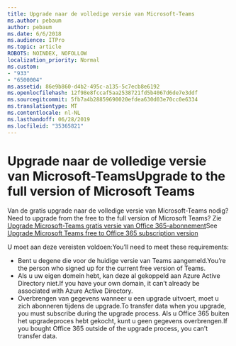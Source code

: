 ```yaml
---
title: Upgrade naar de volledige versie van Microsoft-Teams
ms.author: pebaum
author: pebaum
ms.date: 6/6/2018
ms.audience: ITPro
ms.topic: article
ROBOTS: NOINDEX, NOFOLLOW
localization_priority: Normal
ms.custom:
- "933"
- "6500004"
ms.assetid: 86e9b860-d4b2-495c-a135-5c7ecb8e6192
ms.openlocfilehash: 12f98e8fccaf5aa2538721fd5b4067d6de7e3ddf
ms.sourcegitcommit: 5fb7a4b28859690020efdea630d03e70cc0e6334
ms.translationtype: MT
ms.contentlocale: nl-NL
ms.lasthandoff: 06/28/2019
ms.locfileid: "35365821"
---
```

# <a name="upgrade-to-the-full-version-of-microsoft-teams"></a><span data-ttu-id="f44e6-102">Upgrade naar de volledige versie van Microsoft-Teams</span><span class="sxs-lookup"><span data-stu-id="f44e6-102">Upgrade to the full version of Microsoft Teams</span></span>

<span data-ttu-id="f44e6-103">Van de gratis upgrade naar de volledige versie van Microsoft-Teams nodig?</span><span class="sxs-lookup"><span data-stu-id="f44e6-103">Need to upgrade from the free to the full version of Microsoft Teams?</span></span> <span data-ttu-id="f44e6-104">Zie [Upgrade Microsoft-Teams gratis versie van Office 365-abonnement](https://docs.microsoft.com/microsoftteams/upgrade-freemium)</span><span class="sxs-lookup"><span data-stu-id="f44e6-104">See [Upgrade Microsoft Teams free to Office 365 subscription version](https://docs.microsoft.com/microsoftteams/upgrade-freemium)</span></span>

<span data-ttu-id="f44e6-105">U moet aan deze vereisten voldoen:</span><span class="sxs-lookup"><span data-stu-id="f44e6-105">You’ll need to meet these requirements:</span></span>

- <span data-ttu-id="f44e6-106">Bent u degene die voor de huidige versie van Teams aangemeld.</span><span class="sxs-lookup"><span data-stu-id="f44e6-106">You’re the person who signed up for the current free version of Teams.</span></span>
- <span data-ttu-id="f44e6-107">Als u uw eigen domein hebt, kan deze al gekoppeld aan Azure Active Directory niet.</span><span class="sxs-lookup"><span data-stu-id="f44e6-107">If you have your own domain, it can’t already be associated with Azure Active Directory.</span></span>
- <span data-ttu-id="f44e6-108">Overbrengen van gegevens wanneer u een upgrade uitvoert, moet u zich abonneren tijdens de upgrade.</span><span class="sxs-lookup"><span data-stu-id="f44e6-108">To transfer data when you upgrade, you must subscribe during the upgrade process.</span></span> <span data-ttu-id="f44e6-109">Als u Office 365 buiten het upgradeproces hebt gekocht, kunt u geen gegevens overbrengen.</span><span class="sxs-lookup"><span data-stu-id="f44e6-109">If you bought Office 365 outside of the upgrade process, you can’t transfer data.</span></span>
